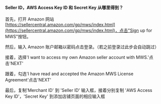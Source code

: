 #### Seller ID，AWS Access Key ID 和 Secret Key 从哪里得到？

  首先，打开 Amazon 网站 [https://sellercentral.amazon.com/gp/mws/index.html](https://sellercentral.amazon.com/gp/mws/index.html)，点击"Sign up for MWS"按钮。


  然后，输入 Amazon 账户邮箱以密码点击登录。（若之前登录过此步会自动跳过）


  接着，选择'I want to access my own Amazon seller account with MWS.'点击'NEXT'


  跟着，勾选'I have read and accepted the Amazon MWS License Agreement'点击'NEXT'


  最后，复制'Merchant ID' 到 'Seller ID' 输入框，接着分别复制 'AWS Access Key ID'，'Secret Key' 到添加店铺页面的相应输入框

